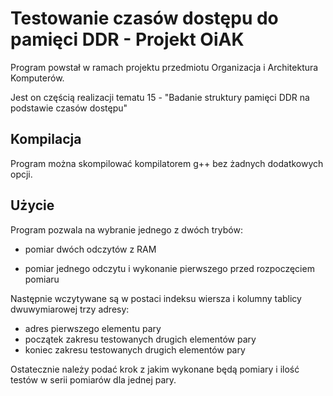 # Testowanie czasów dostępu do pamięci DDR - Projekt OiAK
Program powstał w ramach projektu przedmiotu Organizacja i Architektura Komputerów.

Jest on częścią realizacji tematu 15 - "Badanie struktury pamięci DDR na podstawie czasów dostępu"

## Kompilacja

Program można skompilować kompilatorem g++ bez żadnych dodatkowych opcji.


## Użycie
Program pozwala na wybranie jednego z dwóch trybów:

- pomiar dwóch odczytów z RAM

- pomiar jednego odczytu i wykonanie pierwszego przed rozpoczęciem pomiaru

Następnie wczytywane są w postaci indeksu wiersza i kolumny tablicy dwuwymiarowej trzy adresy:

- adres pierwszego elementu pary
- początek zakresu testowanych drugich elementów pary
- koniec zakresu testowanych drugich elementów pary

Ostatecznie należy podać krok z jakim wykonane będą pomiary i ilość testów w serii pomiarów dla jednej pary.
